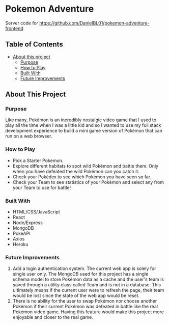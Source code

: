 # Pokemon Adventure

Server code for https://github.com/DanielBL01/pokemon-adventure-frontend

## Table of Contents
- [About this project](#about-this-project)
    - [Purpose](#purpose)
    - [How to Play](#how-to-play)
    - [Built With](#built-with)
    - [Future Improvements](#future-improvements)

## About This Project
### Purpose
Like many, Pokémon is an incredibly nostalgic video game that I used to play all the time when I was a little kid and so I wanted to use my full stack development experience to build a mini game version of Pokémon that can run on a web browser.
### How to Play
- Pick a Starter Pokemon.
- Explore different habitats to spot wild Pokémon and battle them. Only when you have defeated the wild Pokémon can you catch it.
- Check your Pokédex to see which Pokémon you have seen so far.
- Check your Team to see statistics of your Pokémon and select any from your Team to use for battle!
### Built With
- HTML/CSS/JavaScript
- React
- Node/Express
- MongoDB
- PokeAPI
- Axios
- Heroku
### Future Improvements
1. Add a login authentication system. The current web app is solely for single user only. The MongoDB used for this project has a single schema model to store Pokémon data as a cache and the user's team is saved through a utility class called Team and is not in a database. This ultimately means if the current user were to refresh the page, their team would be lost since the state of the web app would be reset.
2. There is no ability for the user to swap Pokémon nor choose another Pokémon if their current Pokémon was defeated in battle like the real Pokémon video game. Having this feature would make this project more enjoyable and closer to the real game.